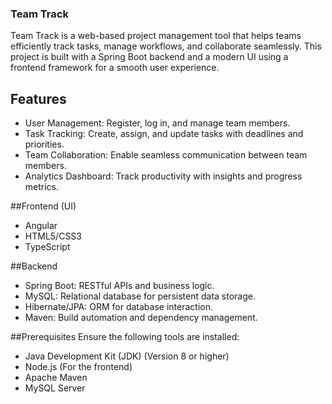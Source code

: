 ### Team Track
Team Track is a web-based project management tool that helps teams efficiently track tasks, manage workflows, and collaborate seamlessly. This project is built with a Spring Boot backend and a modern UI using a frontend framework for a smooth user experience.

## Features 
- User Management: Register, log in, and manage team members.
- Task Tracking: Create, assign, and update tasks with deadlines and priorities.
- Team Collaboration: Enable seamless communication between team members.
- Analytics Dashboard: Track productivity with insights and progress metrics.

##Frontend (UI)
- Angular
- HTML5/CSS3
- TypeScript

##Backend
- Spring Boot: RESTful APIs and business logic.
- MySQL: Relational database for persistent data storage.
- Hibernate/JPA: ORM for database interaction.
- Maven: Build automation and dependency management.

##Prerequisites
Ensure the following tools are installed:
- Java Development Kit (JDK) (Version 8 or higher)
- Node.js (For the frontend)
- Apache Maven
- MySQL Server
